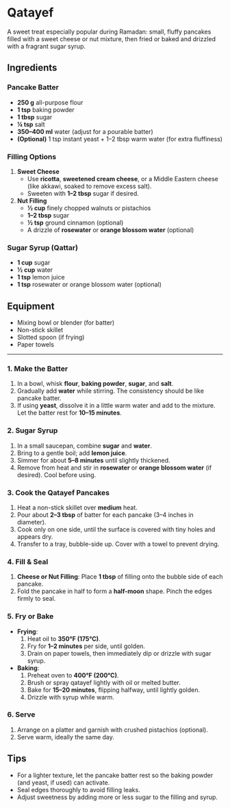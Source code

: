 # Qatayef

A sweet treat especially popular during Ramadan: small, fluffy pancakes filled with a sweet cheese or nut mixture, then fried or baked and drizzled with a fragrant sugar syrup.

## Ingredients

### Pancake Batter

- **250 g** all-purpose flour
- **1 tsp** baking powder
- **1 tbsp** sugar
- **¼ tsp** salt
- **350–400 ml** water (adjust for a pourable batter)
- **(Optional)** 1 tsp instant yeast + 1–2 tbsp warm water (for extra fluffiness)

### Filling Options

1. **Sweet Cheese**  
   - Use **ricotta**, **sweetened cream cheese**, or a Middle Eastern cheese (like akkawi, soaked to remove excess salt).  
   - Sweeten with **1–2 tbsp** sugar if desired.
2. **Nut Filling**  
   - **½ cup** finely chopped walnuts or pistachios  
   - **1–2 tbsp** sugar  
   - **½ tsp** ground cinnamon (optional)
   - A drizzle of **rosewater** or **orange blossom water** (optional)

### Sugar Syrup (Qattar)

- **1 cup** sugar
- **½ cup** water
- **1 tsp** lemon juice
- **1 tsp** rosewater or orange blossom water (optional)

## Equipment

- Mixing bowl or blender (for batter)
- Non-stick skillet
- Slotted spoon (if frying)
- Paper towels

---

### 1. Make the Batter

1. In a bowl, whisk **flour**, **baking powder**, **sugar**, and **salt**.  
2. Gradually add **water** while stirring. The consistency should be like pancake batter.  
3. If using **yeast**, dissolve it in a little warm water and add to the mixture. Let the batter rest for **10–15 minutes**.

### 2. Sugar Syrup

1. In a small saucepan, combine **sugar** and **water**.  
2. Bring to a gentle boil; add **lemon juice**.  
3. Simmer for about **5–8 minutes** until slightly thickened.  
4. Remove from heat and stir in **rosewater** or **orange blossom water** (if desired). Cool before using.

### 3. Cook the Qatayef Pancakes

1. Heat a non-stick skillet over **medium** heat.  
2. Pour about **2–3 tbsp** of batter for each pancake (3–4 inches in diameter).  
3. Cook only on one side, until the surface is covered with tiny holes and appears dry.  
4. Transfer to a tray, bubble-side up. Cover with a towel to prevent drying.

### 4. Fill & Seal

1. **Cheese or Nut Filling**: Place **1 tbsp** of filling onto the bubble side of each pancake.  
2. Fold the pancake in half to form a **half-moon** shape. Pinch the edges firmly to seal.  

### 5. Fry or Bake

- **Frying**:  
  1. Heat oil to **350°F (175°C)**.  
  2. Fry for **1–2 minutes** per side, until golden.  
  3. Drain on paper towels, then immediately dip or drizzle with sugar syrup.  
- **Baking**:  
  1. Preheat oven to **400°F (200°C)**.  
  2. Brush or spray qatayef lightly with oil or melted butter.  
  3. Bake for **15–20 minutes**, flipping halfway, until lightly golden.  
  4. Drizzle with syrup while warm.

### 6. Serve

1. Arrange on a platter and garnish with crushed pistachios (optional).  
2. Serve warm, ideally the same day.

## Tips

- For a lighter texture, let the pancake batter rest so the baking powder (and yeast, if used) can activate.  
- Seal edges thoroughly to avoid filling leaks.  
- Adjust sweetness by adding more or less sugar to the filling and syrup.
